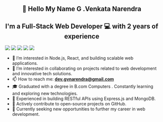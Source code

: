 <h2 align="center">
    👋  Hello My Name  G .Venkata Narendra
  </h2> 
  <h2 align="center">
    I'm a Full-Stack Web Developer 💻 with 2 years of experience
   </h2> 
 
  <span>
    <img src="https://img.shields.io/badge/javascript-%23323330.svg?style=for-the-badge&logo=javascript&logoColor=%23F7DF1E">
    <img src="https://img.shields.io/badge/react-%2320232a.svg?style=for-the-badge&logo=react&logoColor=%2361DAFB">
    <img src="https://img.shields.io/badge/node.js-6DA55F?style=for-the-badge&logo=node.js&logoColor=white">
    <img src="https://img.shields.io/badge/express.js-%23404d59.svg?style=for-the-badge&logo=express&logoColor=%2361DAFB">
    <img src="https://img.shields.io/badge/MongoDB-%234ea94b.svg?style=for-the-badge&logo=mongodb&logoColor=white">
  </span>

  
 <ul align=”center”>
      <li>👀 I’m interested in Node.js, React, and building scalable web applications.</li>
      <li>💞️ I’m interested in collaborating on projects related to web development and innovative tech solutions.</li>
      <li>📫 How to reach me: <a href='dev.gvnarendra@gmail.com' styles='text-decoration: none'><b>dev.gvnarendra@gmail.com</b></a></li>
      <li>🎓 Graduated with a degree in B.com Computers . Constantly learning and exploring new technologies.</li>
      <li>🌟 Experienced in building RESTful APIs using Express.js and MongoDB.</li>
      <li>🚀 Actively contribute to open-source projects on GitHub.</li>
      <li>💼 Currently seeking new opportunities to further my career in web development.</li>
 <ul>

<!---
GVenkat-136/GVenkat-136 is a ✨ special ✨ repository because its `README.md` (this file) appears on your GitHub profile.
You can click the Preview link to take a look at your changes.
--->

